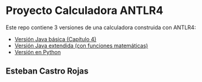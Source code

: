 # Proyecto Calculadora ANTLR4

Este repo contiene 3 versiones de una calculadora construida con ANTLR4:

- [Versión Java básica (Capítulo 4)](Calculadora1/)
- [Versión Java extendida (con funciones matemáticas)](Calculadora1/Calculadora2/)
- [Versión en Python](CalculadoraPy/)

## Esteban Castro Rojas
